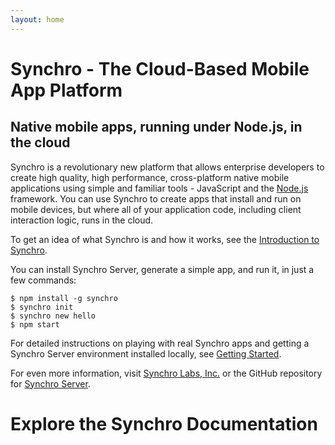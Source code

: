 ```yaml
---
layout: home
---
```


# Synchro - The Cloud-Based Mobile App Platform

## Native mobile apps, running under Node.js, in the cloud

Synchro is a revolutionary new platform that allows enterprise developers to create high quality, high performance, cross-platform
native mobile applications using simple and familiar tools - JavaScript and the [Node.js](https://nodejs.org/) framework. You can use
Synchro to create apps that install and run on mobile devices, but where all of your application code, including client interaction 
logic, runs in the cloud.

To get an idea of what Synchro is and how it works, see the [Introduction to Synchro](general/intro).

You can install Synchro Server, generate a simple app, and run it, in just a few commands: 

    $ npm install -g synchro
    $ synchro init
    $ synchro new hello
    $ npm start

For detailed instructions on playing with real Synchro apps and getting a Synchro Server environment installed locally, see 
[Getting Started](general/getting-started).

For even more information, visit [Synchro Labs, Inc.](https://synchro.io) or the GitHub repository for 
[Synchro Server](https://github.com/SynchroLabs/SynchroServer).

# Explore the Synchro Documentation
